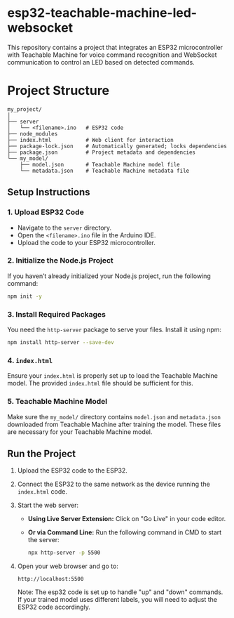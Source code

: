 # esp32-teachable-machine-led-websocket
This repository contains a project that integrates an ESP32 microcontroller with Teachable Machine for voice command recognition and WebSocket communication to control an LED based on detected commands.

# Project Structure

```plaintext
my_project/
│
├── server
│   └── <filename>.ino   # ESP32 code
├── node_modules
├── index.html           # Web client for interaction
├── package-lock.json    # Automatically generated; locks dependencies
├── package.json         # Project metadata and dependencies
└── my_model/
    ├── model.json       # Teachable Machine model file
    └── metadata.json    # Teachable Machine metadata file
```

## Setup Instructions

### 1. Upload ESP32 Code

- Navigate to the `server` directory.
- Open the `<filename>.ino` file in the Arduino IDE.
- Upload the code to your ESP32 microcontroller.

### 2. Initialize the Node.js Project

If you haven’t already initialized your Node.js project, run the following command:

```bash
npm init -y
```
### 3. Install Required Packages

You need the `http-server` package to serve your files. Install it using npm:

```bash
npm install http-server --save-dev
```

### 4. `index.html`

Ensure your `index.html` is properly set up to load the Teachable Machine model. The provided `index.html` file should be sufficient for this.

### 5. Teachable Machine Model

Make sure the `my_model/` directory contains `model.json` and `metadata.json` downloaded from Teachable Machine after training the model. These files are necessary for your Teachable Machine model.

## Run the Project

1. Upload the ESP32 code to the ESP32.

2. Connect the ESP32 to the same network as the device running the `index.html` code.

3. Start the web server:

    - **Using Live Server Extension:** Click on "Go Live" in your code editor.
    
    - **Or via Command Line:** Run the following command in CMD to start the server:
    
      ```bash
      npx http-server -p 5500
      ```

4. Open your web browser and go to:
   
   ```arduino
   http://localhost:5500
   ```

   Note: The esp32 code is set up to handle "up" and "down" commands. If your trained model uses different labels, you will need to adjust the ESP32 code accordingly.



